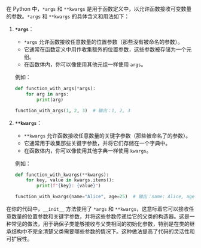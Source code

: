 
在 Python 中，`*args` 和 `**kwargs` 是用于函数定义中，以允许函数接收可变数量的参数。`*args` 和 `**kwargs` 的具体含义和用法如下：

1. **`*args`**：
   - `*args` 允许函数接收任意数量的位置参数（那些没有被命名的参数）。
   - 它通常在函数定义中用作收集额外的位置参数，这些参数被存储为一个元组。
   - 在函数体内，你可以像使用其他元组一样使用 `args`。

   例如：
   ```python
   def function_with_args(*args):
       for arg in args:
           print(arg)

   function_with_args(1, 2, 3)  # 输出：1, 2, 3
   ```

2. **`**kwargs`**：
   - `**kwargs` 允许函数接收任意数量的关键字参数（那些被命名了的参数）。
   - 它通常用于收集那些关键字参数，并将它们存储在一个字典中。
   - 在函数体内，你可以像使用其他字典一样使用 `kwargs`。

   例如：
   ```python
   def function_with_kwargs(**kwargs):
       for key, value in kwargs.items():
           print(f"{key}: {value}")

   function_with_kwargs(name="Alice", age=25)  # 输出：name: Alice, age: 25
   ```

在你的代码中，`__init__` 方法使用了 `*args` 和 `**kwargs`，这意呩着它可以接收任意数量的位置参数和关键字参数，并将这些参数传递给它的父类的构造器。这是一种常见的做法，用于确保子类能够接收与父类相同的初始化参数，特别是在类的继承结构中不完全清楚父类需要哪些参数的情况下。这种做法提高了代码的灵活性和可扩展性。